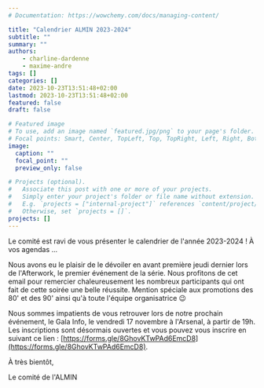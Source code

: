 ```yaml
---
# Documentation: https://wowchemy.com/docs/managing-content/

title: "Calendrier ALMIN 2023-2024"
subtitle: ""
summary: ""
authors:
    - charline-dardenne
    - maxime-andre
tags: []
categories: []
date: 2023-10-23T13:51:48+02:00
lastmod: 2023-10-23T13:51:48+02:00
featured: false
draft: false

# Featured image
# To use, add an image named `featured.jpg/png` to your page's folder.
# Focal points: Smart, Center, TopLeft, Top, TopRight, Left, Right, BottomLeft, Bottom, BottomRight.
image:
  caption: ""
  focal_point: ""
  preview_only: false

# Projects (optional).
#   Associate this post with one or more of your projects.
#   Simply enter your project's folder or file name without extension.
#   E.g. `projects = ["internal-project"]` references `content/project/deep-learning/index.md`.
#   Otherwise, set `projects = []`.
projects: []
---
```


Le comité est ravi de vous présenter le calendrier de l'année 2023-2024 ! À vos agendas ...

Nous avons eu le plaisir de le dévoiler en avant première jeudi dernier lors de l'Afterwork, le premier événement de la série. Nous profitons de cet email pour remercier chaleureusement les nombreux participants qui ont fait de cette soirée une belle réussite. Mention spéciale aux promotions des 80' et des 90' ainsi qu'à toute l'équipe organisatrice 😉

Nous sommes impatients de vous retrouver lors de notre prochain événement, le Gala Info, le vendredi 17 novembre à l'Arsenal, à partir de 19h. Les inscriptions sont désormais ouvertes et vous pouvez vous inscrire en suivant ce lien : [https://forms.gle/8GhovKTwPAd6EmcD8](https://forms.gle/8GhovKTwPAd6EmcD8).

À très bientôt,

Le comité de l'ALMIN
